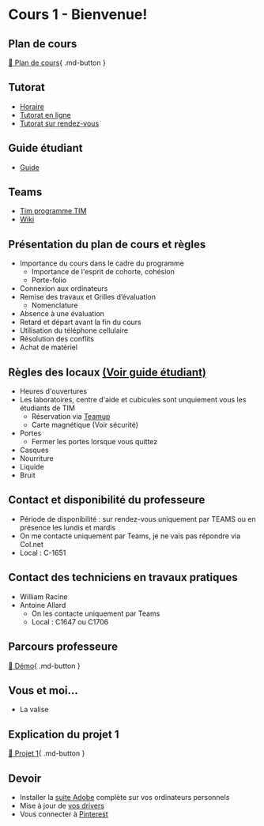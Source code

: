 # Cours 1 - Bienvenue!


## Plan de cours
[📁 Plan de cours](https://cmontmorency365-my.sharepoint.com/:w:/g/personal/flpilote_cmontmorency_qc_ca/EWWRHsWk-vVFtpyrmA1AHxUBZg51IGTPJaly8lkksVvGjQ?e=zkAHNU){ .md-button }   <br>

## Tutorat 
* [Horaire](https://www.cmontmorency.qc.ca/etudiants/services-aux-etudiants/aide-a-la-reussite/aide-techniques/centre-aide-integration-multimedia/)
* [Tutorat en ligne](https://teams.microsoft.com/l/channel/19%3aa5c1ef4c4cba41eb9f492adbcc9eb7a5%40thread.tacv2/Tutorat%2520(en%2520ligne)?groupId=924057af-2255-4c2a-8ce7-f0a1809ad4a4&tenantId=ffa995c7-10de-4ec8-95db-28ed0576455d)
* [Tutorat sur rendez-vous](https://teams.microsoft.com/l/channel/19%3aa8d3c53a199d48f0bc3d727af399b147%40thread.tacv2/Tutorat%2520(sur%2520rendez-vous)?groupId=924057af-2255-4c2a-8ce7-f0a1809ad4a4&tenantId=ffa995c7-10de-4ec8-95db-28ed0576455d) 

## Guide étudiant
* [Guide](https://cmontmorency365.sharepoint.com/:w:/s/TIM-TTP/EbebEUjsWoxDuyPH2j7hBh0BhVJNmxQqNb5hnf7wbii4tQ?e=VdBbLr)

## Teams
* [Tim programme TIM](https://teams.microsoft.com/l/team/19%3A0df14bbe83b542679a319fb4fa0dcea8%40thread.tacv2/conversations?groupId=924057af-2255-4c2a-8ce7-f0a1809ad4a4&tenantId=ffa995c7-10de-4ec8-95db-28ed0576455d)
* [Wiki](https://tim-montmorency.com/compendium/582-121%E2%80%93illustration-numerique/)
  
## Présentation du plan de cours et règles
* Importance du cours dans le cadre du programme
  *  Importance de l'esprit de cohorte, cohésion
  *  Porte-folio
* Connexion aux ordinateurs
* Remise des travaux et Grilles d’évaluation
  * Nomenclature
* Absence à une évaluation
* Retard et départ avant la fin du cours
* Utilisation du téléphone cellulaire
* Résolution des conflits
* Achat de matériel

##  Règles des locaux [(Voir guide étudiant)](https://cmontmorency365.sharepoint.com/:w:/s/TIM-TTP/EbebEUjsWoxDuyPH2j7hBh0BhVJNmxQqNb5hnf7wbii4tQ?e=VdBbLr)
* Heures d'ouvertures
* Les laboratoires, centre d'aide et cubicules sont unquiement vous les étudiants de TIM  
  * Réservation via [Teamup](https://teamup.com/ks5tb2ed4b9yetgo9v)
  * Carte magnétique (Voir sécurité)
* Portes
  * Fermer les portes lorsque vous quittez
* Casques
* Nourriture
* Liquide
* Bruit

## Contact et disponibilité du professeure
* Période de disponibilité : sur rendez-vous uniquement par TEAMS ou en présence les lundis et mardis
* On me contacte uniquement par Teams, je ne vais pas répondre via Col.net
* Local : C-1651

## Contact des techniciens en travaux pratiques
* William Racine
* Antoine Allard
  * On les contacte uniquement par Teams
  * Local : C1647 ou C1706
 
## Parcours professeure 
[📁 Démo](https://cmontmorency365-my.sharepoint.com/:f:/g/personal/flpilote_cmontmorency_qc_ca/EoXof15gcg5Coi-w89uA4lwBuFkJoZGi3nojR1EkjHChww?e=XOgz9G%22%20\t%20%22_blank){ .md-button }   <br>

## Vous et moi...
* La valise

## Explication du projet 1
  [📁 Projet 1](./projets/projet01.md){ .md-button }   <br>

## Devoir
* Installer la [suite Adobe](https://www.adobe.com/ca/creativecloud/plans.html?gclid=EAIaIQobChMIs5G7p-iGiAMV6U5HAR1GRxe7EAAYASAAEgKu1_D_BwE&sdid=39JWBGYD&mv=search&mv2=paidsearch&ef_id=EAIaIQobChMIs5G7p-iGiAMV6U5HAR1GRxe7EAAYASAAEgKu1_D_BwE:G:s&s_kwcid=AL!3085!3!558730303399!p!!g!!subscribe%20adobe!15156934695!131017413484&mv=search&gad_source=1) complète sur vos ordinateurs personnels 
* Mise à jour de [vos drivers](https://cmontmorency365-my.sharepoint.com/:f:/g/personal/flpilote_cmontmorency_qc_ca/EvnG9PpcpMlGsdB1DZ1KFXkBYN-AlleIUajsfuJnYIa6uQ?e=AcOnk6)
* Vous connecter à [Pinterest](https://www.pinterest.com/)

